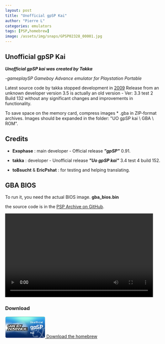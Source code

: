 ```yaml
---
layout: post
title: "Unofficial gpSP Kai"
author: "Pierre L"
categories: emulators
tags: [PSP,homebrew]
image: /assets/img/snaps/GPSP02328_00001.jpg
---
```

## Unofficial gpSP Kai

<b><i>Unofficial gpSP kai was created by Takka</b>

-gameplaySP Gameboy Advance emulator for Playstation Portable</I>


Latest source code by takka stopped development in [2009](https://osdn.net/projects/gpsp-kai/scm/svn/tree/head/trunk/gpsp-kai-test/)
Release from an unknown developer version 3.5 is actually an old version - Ver: 3.3 test 2 Build 132 without any significant changes and improvements in functionality.

To save space on the memory card, compress images * .gba in ZIP-format archives.
Images should be expanded in the folder: "UO gрSP kai \ GBA \ ROM".

## Credits

- <b>Exophase</b> : main developer - Official release <b><i>"gpSP"</b></i> 0.91.

- <b>takka</b> : developer - Unofficial release <b><i>"Uo gpSP kai"</b></i> 3.4 test 4 build 152. 

- <b>toBsucht</b> & <b>EricPshat</b> : for testing and helping translating.

## GBA BIOS

To run it, you need the actual BIOS image. <b>gba_bios.bin</b>

the source code is in the [PSP Archive on GitHub](https://github.com/PSP-Archive/unofficial-gpSP-kai).

<video class="center" width="480" height="272" controls>
	<source type="video/mp4" src="https://github.com/PSP-Archive/PSP-Archive.github.io/raw/gh-pages/assets/video/2021-05-02-PSP-Mame4All.mp4">
</video>

### Download

<p class="download-btn">
    <a href="https://archive.org/compress/gp-sp-kai-v-3.4-test-4-b-230fat.-7z/formats=7Z&file=/gp-sp-kai-v-3.4-test-4-b-230fat.-7z.zip">
	<img border="0" alt="Download the homebrew" src="/assets/img/icon0/2021-05-05-uo-gpsp-kai.png" width="130" height="70">
	Download the homebrew
	</a>
</p>
